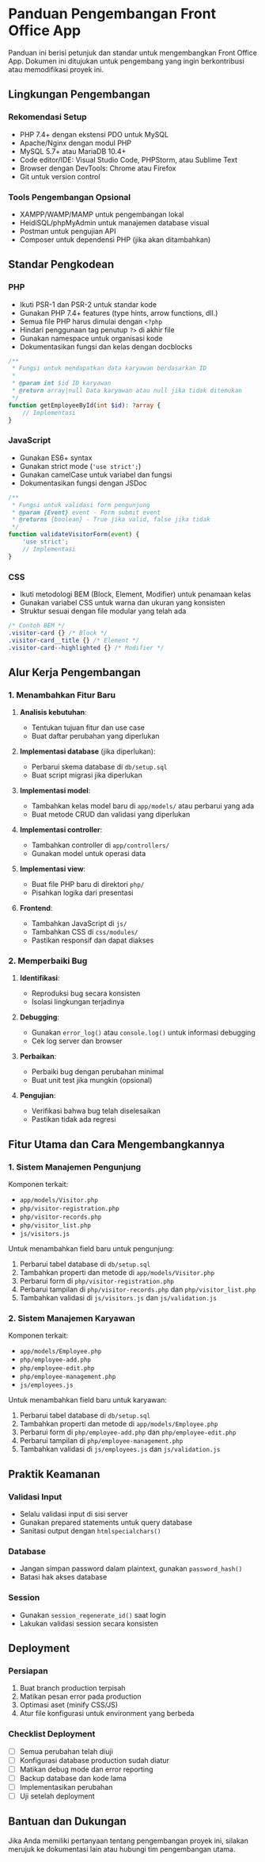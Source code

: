 # Panduan Pengembangan Front Office App

Panduan ini berisi petunjuk dan standar untuk mengembangkan Front Office App. Dokumen ini ditujukan untuk pengembang yang ingin berkontribusi atau memodifikasi proyek ini.

## Lingkungan Pengembangan

### Rekomendasi Setup
- PHP 7.4+ dengan ekstensi PDO untuk MySQL
- Apache/Nginx dengan modul PHP
- MySQL 5.7+ atau MariaDB 10.4+
- Code editor/IDE: Visual Studio Code, PHPStorm, atau Sublime Text
- Browser dengan DevTools: Chrome atau Firefox
- Git untuk version control

### Tools Pengembangan Opsional
- XAMPP/WAMP/MAMP untuk pengembangan lokal
- HeidiSQL/phpMyAdmin untuk manajemen database visual
- Postman untuk pengujian API
- Composer untuk dependensi PHP (jika akan ditambahkan)

## Standar Pengkodean

### PHP
- Ikuti PSR-1 dan PSR-2 untuk standar kode
- Gunakan PHP 7.4+ features (type hints, arrow functions, dll.)
- Semua file PHP harus dimulai dengan `<?php`
- Hindari penggunaan tag penutup `?>` di akhir file
- Gunakan namespace untuk organisasi kode
- Dokumentasikan fungsi dan kelas dengan docblocks

```php
/**
 * Fungsi untuk mendapatkan data karyawan berdasarkan ID
 *
 * @param int $id ID karyawan
 * @return array|null Data karyawan atau null jika tidak ditemukan
 */
function getEmployeeById(int $id): ?array {
    // Implementasi
}
```

### JavaScript
- Gunakan ES6+ syntax
- Gunakan strict mode (`'use strict';`)
- Gunakan camelCase untuk variabel dan fungsi
- Dokumentasikan fungsi dengan JSDoc

```javascript
/**
 * Fungsi untuk validasi form pengunjung
 * @param {Event} event - Form submit event
 * @returns {boolean} - True jika valid, false jika tidak
 */
function validateVisitorForm(event) {
    'use strict';
    // Implementasi
}
```

### CSS
- Ikuti metodologi BEM (Block, Element, Modifier) untuk penamaan kelas
- Gunakan variabel CSS untuk warna dan ukuran yang konsisten
- Struktur sesuai dengan file modular yang telah ada

```css
/* Contoh BEM */
.visitor-card {} /* Block */
.visitor-card__title {} /* Element */
.visitor-card--highlighted {} /* Modifier */
```

## Alur Kerja Pengembangan

### 1. Menambahkan Fitur Baru

1. **Analisis kebutuhan**:
   - Tentukan tujuan fitur dan use case
   - Buat daftar perubahan yang diperlukan

2. **Implementasi database** (jika diperlukan):
   - Perbarui skema database di `db/setup.sql`
   - Buat script migrasi jika diperlukan

3. **Implementasi model**:
   - Tambahkan kelas model baru di `app/models/` atau perbarui yang ada
   - Buat metode CRUD dan validasi yang diperlukan

4. **Implementasi controller**:
   - Tambahkan controller di `app/controllers/` 
   - Gunakan model untuk operasi data

5. **Implementasi view**:
   - Buat file PHP baru di direktori `php/`
   - Pisahkan logika dari presentasi

6. **Frontend**:
   - Tambahkan JavaScript di `js/`
   - Tambahkan CSS di `css/modules/`
   - Pastikan responsif dan dapat diakses

### 2. Memperbaiki Bug

1. **Identifikasi**:
   - Reproduksi bug secara konsisten
   - Isolasi lingkungan terjadinya

2. **Debugging**:
   - Gunakan `error_log()` atau `console.log()` untuk informasi debugging
   - Cek log server dan browser

3. **Perbaikan**:
   - Perbaiki bug dengan perubahan minimal
   - Buat unit test jika mungkin (opsional)

4. **Pengujian**:
   - Verifikasi bahwa bug telah diselesaikan
   - Pastikan tidak ada regresi

## Fitur Utama dan Cara Mengembangkannya

### 1. Sistem Manajemen Pengunjung

Komponen terkait:
- `app/models/Visitor.php`
- `php/visitor-registration.php`
- `php/visitor-records.php`
- `php/visitor_list.php`
- `js/visitors.js`

Untuk menambahkan field baru untuk pengunjung:
1. Perbarui tabel database di `db/setup.sql`
2. Tambahkan properti dan metode di `app/models/Visitor.php`
3. Perbarui form di `php/visitor-registration.php`
4. Perbarui tampilan di `php/visitor-records.php` dan `php/visitor_list.php`
5. Tambahkan validasi di `js/visitors.js` dan `js/validation.js`

### 2. Sistem Manajemen Karyawan

Komponen terkait:
- `app/models/Employee.php`
- `php/employee-add.php`
- `php/employee-edit.php`
- `php/employee-management.php`
- `js/employees.js`

Untuk menambahkan field baru untuk karyawan:
1. Perbarui tabel database di `db/setup.sql`
2. Tambahkan properti dan metode di `app/models/Employee.php`
3. Perbarui form di `php/employee-add.php` dan `php/employee-edit.php`
4. Perbarui tampilan di `php/employee-management.php`
5. Tambahkan validasi di `js/employees.js` dan `js/validation.js`

## Praktik Keamanan

### Validasi Input
- Selalu validasi input di sisi server
- Gunakan prepared statements untuk query database
- Sanitasi output dengan `htmlspecialchars()`

### Database
- Jangan simpan password dalam plaintext, gunakan `password_hash()`
- Batasi hak akses database

### Session
- Gunakan `session_regenerate_id()` saat login
- Lakukan validasi session secara konsisten

## Deployment

### Persiapan
1. Buat branch production terpisah
2. Matikan pesan error pada production
3. Optimasi aset (minify CSS/JS)
4. Atur file konfigurasi untuk environment yang berbeda

### Checklist Deployment
- [ ] Semua perubahan telah diuji
- [ ] Konfigurasi database production sudah diatur
- [ ] Matikan debug mode dan error reporting
- [ ] Backup database dan kode lama
- [ ] Implementasikan perubahan
- [ ] Uji setelah deployment

## Bantuan dan Dukungan

Jika Anda memiliki pertanyaan tentang pengembangan proyek ini, silakan merujuk ke dokumentasi lain atau hubungi tim pengembangan utama.